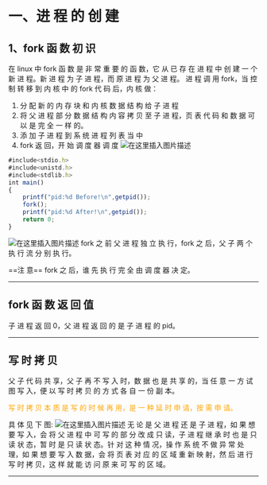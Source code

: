 # 一、进 程 的 创 建
## 1、fork 函 数 初 识
在 linux 中 fork 函 数 是 非 常 重 要 的 函 数，它 从 已 存 在 进 程 中 创 建 一 个 新 进 程。新 进 程 为 子 进 程，而 原 进 程 为 父 进 程。
进 程 调 用 fork，当 控 制 转 移 到 内 核 中 的 fork 代 码 后，内 核 做：
1. 分 配 新 的 内 存 块 和 内 核 数 据 结 构 给 子 进 程
2. 将 父 进 程 部 分 数 据 结 构 内 容 拷 贝 至 子 进 程，页 表 代 码 和 数 据 可 以 是 完 全 一 样 的。
3. 添 加 子 进 程 到 系 统 进 程 列 表 当 中
4. fork 返 回，开 始 调 度 器 调 度
![在这里插入图片描述](https://i-blog.csdnimg.cn/direct/0a96941c4e3f43b790991ad9e0259dbd.png)
```javascript
#include<stdio.h>
#include<unistd.h>
#include<stdlib.h>
int main()
{
    printf("pid:%d Before!\n",getpid());
    fork();
    printf("pid:%d After!\n",getpid());
    return 0;
}
```
![在这里插入图片描述](https://i-blog.csdnimg.cn/direct/520e01a1206645b5ae00e16f9d50e2cb.png)
fork 之 前 父 进 程 独 立 执 行，fork 之 后，父 子 两 个 执 行 流 分 别 执 行。

==注 意==
fork 之 后，谁 先 执 行 完 全 由 调 度 器 决 定。
***
## fork 函 数 返 回 值
子 进 程 返 回 0，父 进 程 返 回 的 是 子 进 程 的 pid。
***
## 写 时 拷 贝
父 子 代 码 共 享，父 子 再 不 写 入 时，数 据 也 是 共 享 的，当 任 意 一 方 试 图 写 入，便 以 写 时 拷 贝 的 方 式 各 自 一 份 副 本。

<font color=orange>写 时 拷 贝 本 质 是 写 的 时 候 再 用，是 一 种 延 时 申 请，按 需 申 请。</font>

具 体 见 下 图:
![在这里插入图片描述](https://i-blog.csdnimg.cn/direct/de62b0758ccb4217b91e82096d3edd13.png)
无 论 是 父 进 程 还 是 子 进 程，如 果 想 要 写 入，会 将 父 进 程 中 可 写 的 部 分 改 成 只 读，子 进 程 继 承 时 也 是 只 读 状 态，暂 时 是 只 读 状 态。针 对 这 种 情 况，操 作 系 统 不 做 异 常 处 理，如 果 想 要 写 入 数 据，会 将 页 表 对 应 的 区 域 重 新 映 射，然 后 进 行 写 时 拷 贝，这 样 就 能 访 问 原 来 可 写 的 区 域。

***